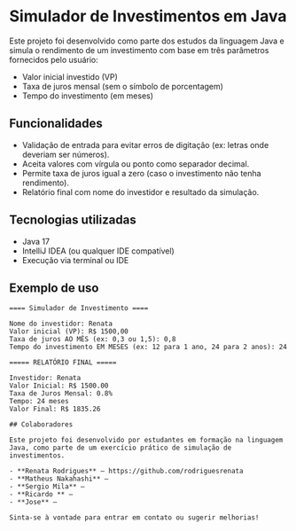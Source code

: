 # Simulador de Investimentos em Java

Este projeto foi desenvolvido como parte dos estudos da linguagem Java e simula o rendimento de um investimento com base em três parâmetros fornecidos pelo usuário:

- Valor inicial investido (VP)
- Taxa de juros mensal (sem o símbolo de porcentagem)
- Tempo do investimento (em meses)

## Funcionalidades

- Validação de entrada para evitar erros de digitação (ex: letras onde deveriam ser números).
- Aceita valores com vírgula ou ponto como separador decimal.
- Permite taxa de juros igual a zero (caso o investimento não tenha rendimento).
- Relatório final com nome do investidor e resultado da simulação.

## Tecnologias utilizadas

- Java 17
- IntelliJ IDEA (ou qualquer IDE compatível)
- Execução via terminal ou IDE

## Exemplo de uso

```shell
==== Simulador de Investimento ====

Nome do investidor: Renata
Valor inicial (VP): R$ 1500,00
Taxa de juros AO MÊS (ex: 0,3 ou 1,5): 0,8
Tempo do investimento EM MESES (ex: 12 para 1 ano, 24 para 2 anos): 24

===== RELATÓRIO FINAL =====

Investidor: Renata
Valor Inicial: R$ 1500.00
Taxa de Juros Mensal: 0.8%
Tempo: 24 meses
Valor Final: R$ 1835.26

## Colaboradores

Este projeto foi desenvolvido por estudantes em formação na linguagem Java, como parte de um exercício prático de simulação de investimentos.

- **Renata Rodrigues** – https://github.com/rodriguesrenata
- **Matheus Nakahashi** – 
- **Sergio Mila** – 
- **Ricardo ** –
- **Jose** –

Sinta-se à vontade para entrar em contato ou sugerir melhorias!
